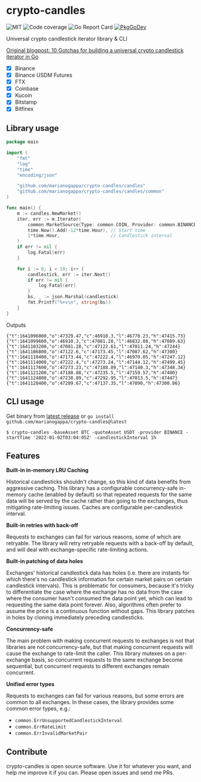 # crypto-candles

![MIT](https://img.shields.io/github/license/marianogappa/crypto-candles)
![Code coverage](https://img.shields.io/codecov/c/github/marianogappa/crypto-candles)
![Go Report Card](https://goreportcard.com/badge/github.com/marianogappa/crypto-candles)
[![PkgGoDev](https://pkg.go.dev/badge/github.com/marianogappa/crypto-candles)](https://pkg.go.dev/github.com/marianogappa/crypto-candles)

Universal crypto candlestick iterator library &amp; CLI

[Original blogpost: 10 Gotchas for building a universal crypto candlestick iterator in Go](https://marianogappa.github.io/software/2022/07/27/10-gotchas-for-building-a-universal-crypto-candlestick-iterator-in-go/)

- [x] Binance
- [x] Binance USDM Futures
- [x] FTX
- [x] Coinbase
- [x] Kucoin
- [x] Bitstamp
- [x] Bitfinex

## Library usage

```go
package main

import (
	"fmt"
	"log"
	"time"
	"encoding/json"

	"github.com/marianogappa/crypto-candles/candles"
	"github.com/marianogappa/crypto-candles/candles/common"
)

func main() {
	m := candles.NewMarket()
	iter, err := m.Iterator(
		common.MarketSource{Type: common.COIN, Provider: common.BINANCE, BaseAsset: "BTC", QuoteAsset: "USDT"},
		time.Now().Add(-12*time.Hour), // Start time
		1*time.Hour,                   // Candlestick interval
	)
	if err != nil {
		log.Fatal(err)
	}

	for i := 0; i < 10; i++ {
		candlestick, err := iter.Next()
		if err != nil {
			log.Fatal(err)
		}
		bs, _ := json.Marshal(candlestick)
		fmt.Printf("%+v\n", string(bs))
	}
}
```

Outputs

```
{"t":1641096000,"o":47329.47,"c":46910.3,"l":46770.23,"h":47415.73}
{"t":1641099600,"o":46910.3,"c":47081.28,"l":46832.08,"h":47089.63}
{"t":1641103200,"o":47081.28,"c":47122.61,"l":47011.24,"h":47244}
{"t":1641106800,"o":47122.6,"c":47173.45,"l":47087.62,"h":47300}
{"t":1641110400,"o":47173.44,"c":47222.4,"l":46970.05,"h":47247.12}
{"t":1641114000,"o":47222.4,"c":47273.24,"l":47144.12,"h":47499.45}
{"t":1641117600,"o":47273.23,"c":47188.89,"l":47140.3,"h":47348.34}
{"t":1641121200,"o":47188.88,"c":47235.5,"l":47159.57,"h":47400}
{"t":1641124800,"o":47238.89,"c":47292.95,"l":47013.5,"h":47447}
{"t":1641128400,"o":47289.67,"c":47137.35,"l":47090,"h":47300.86}
```

## CLI usage

Get binary from [latest release](https://github.com/marianogappa/crypto-candles/releases/latest) or `go install github.com/marianogappa/crypto-candles@latest`

```shell
$ crypto-candles -baseAsset BTC -quoteAsset USDT -provider BINANCE -startTime '2022-01-02T03:04:05Z' -candlestickInterval 1h
```

## Features

**Built-in in-memory LRU Caching**

Historical candlesticks shouldn't change, so this kind of data benefits from aggressive caching. This library has a configurable concurrency-safe in-memory cache (enabled by default) so that repeated requests for the same data will be served by the cache rather than going to the exchanges, thus mitigating rate-limiting issues. Caches are configurable per-candlestick interval.

**Built-in retries with back-off**

Requests to exchanges can fail for various reasons, some of which are retryable. The library will retry retryable requests with a back-off by default, and will deal with exchange-specific rate-limiting actions.

**Built-in patching of data holes**

Exchanges' historical candlestick data has holes (i.e. there are instants for which there's no candlestick information for certain market pairs on certain candlestick intervals). This is problematic for consumers, because it's tricky to differentiate the case where the exchange has no data from the case where the consumer hasn't consumed the data point yet, which can lead to requesting the same data point forever. Also, algorithms often prefer to assume the price is a continuous function without gaps. This library patches in holes by cloning immediately preceding candlesticks.

**Concurrency-safe**

The main problem with making concurrent requests to exchanges is not that libraries are not concurrency-safe, but that making concurrent requests will cause the exchange to rate-limit the caller. This library mutexes on a per-exchange basis, so concurrent requests to the same exchange become sequential, but concurrent requests to different exchanges remain concurrent.

**Unified error types**

Requests to exchanges can fail for various reasons, but some errors are common to all exchanges. In these cases, the library provides some common error types, e.g.:

- `common.ErrUnsupportedCandlestickInterval`
- `common.ErrRateLimit`
- `common.ErrInvalidMarketPair`

## Contribute

crypto-candles is open source software. Use it for whatever you want, and help me improve it if you can. Please open issues and send me PRs.
